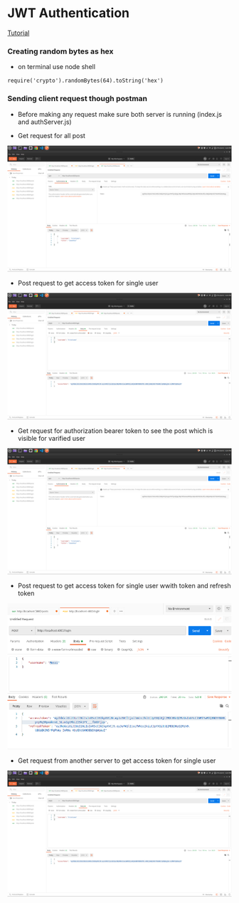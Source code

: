 # JWT Authentication

[Tutorial](https://www.youtube.com/watch?v=mbsmsi7l3r4)

### Creating random bytes as hex

 - on terminal use node shell
 
 ```
 require('crypto').randomBytes(64).toString('hex')
 ```

 ### Sending client request though postman

  - Before making any request make sure both server is running (index.js and authServer.js)

  - Get request for all post

  ![All posts](server/img/postman-1.png)

  - Post request to get access token for single user

  ![All posts](server/img/postman-2.png)

  - Get request for authorization bearer token to see the post which is visible for varified user

  ![All posts](server/img/postman-1.png)

  - Post request to get access token for single user wwith token and refresh token

  ![All posts](server/img/postman-4.png)

  - Get request from another server to get access token for single user

  ![All posts](server/img/postman-2.png)

